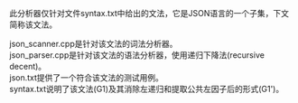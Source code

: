 此分析器仅针对文件syntax.txt中给出的文法，它是JSON语言的一个子集，下文简称该文法。

json_scanner.cpp是针对该文法的词法分析器。  
json_parser.cpp是针对该文法的语法分析器，使用递归下降法(recursive decent)。  
json.txt提供了一个符合该文法的测试用例。  
syntax.txt说明了该文法(G1)及其消除左递归和提取公共左因子后的形式(G1')。  
